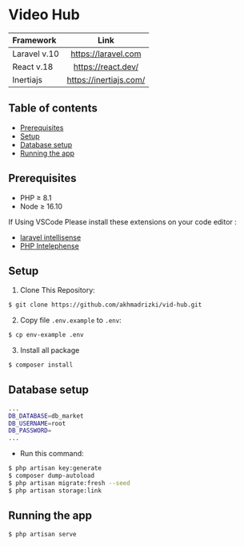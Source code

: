 # Video Hub

| Framework      | Link                   |
| :---           |    :----:              |
| Laravel v.10   | https://laravel.com    |
| React v.18     | https://react.dev/     |
| Inertiajs      | https://inertiajs.com/ |

## Table of contents

- [Prerequisites](#prerequisites)
- [Setup](#setup)
- [Database setup](#database-setup)
- [Running the app](#running-the-app)

## Prerequisites

- PHP ≥ 8.1
- Node ≥ 16.10

If Using VSCode Please install these extensions on your code editor :

- [laravel intellisense](https://marketplace.visualstudio.com/items?itemName=mohamedbenhida.laravel-intellisense)
- [PHP Intelephense](https://marketplace.visualstudio.com/items?itemName=bmewburn.vscode-intelephense-client)

## Setup
1. Clone This Repository:
```sh
$ git clone https://github.com/akhmadrizki/vid-hub.git
```
2. Copy file `.env.example` to `.env`:
```sh
$ cp env-example .env
```
3. Install all package
```sh
$ composer install
```

## Database setup

```sh
...
DB_DATABASE=db_market
DB_USERNAME=root
DB_PASSWORD=
...
```

- Run this command:
```sh
$ php artisan key:generate
$ composer dump-autoload
$ php artisan migrate:fresh --seed
$ php artisan storage:link
```

## Running the app

```sh
$ php artisan serve
```

